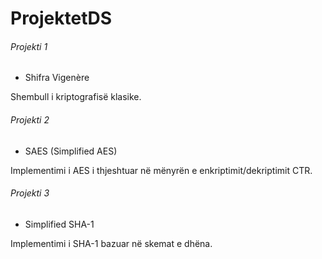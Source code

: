 # ProjektetDS

###### Projekti 1

- Shifra Vigenère

Shembull i kriptografisë klasike.

###### Projekti 2

- SAES (Simplified AES)

Implementimi i AES i thjeshtuar në mënyrën e enkriptimit/dekriptimit CTR.

###### Projekti 3

- Simplified SHA-1

Implementimi i SHA-1 bazuar në skemat e dhëna.
